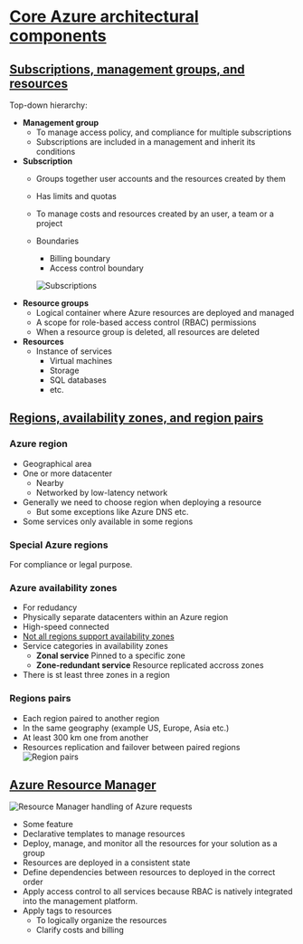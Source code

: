 # [Core Azure architectural components](https://docs.microsoft.com/en-us/learn/modules/azure-architecture-fundamentals/)

## [Subscriptions, management groups, and resources](https://docs.microsoft.com/en-us/learn/modules/azure-architecture-fundamentals/overview)
Top-down hierarchy:
* __Management group__
    * To manage access policy, and compliance for multiple subscriptions
    * Subscriptions are included in a management and inherit its conditions
* __Subscription__
    * Groups together user accounts and the resources created by them
    * Has limits and quotas
    * To manage costs and resources created by an user, a team or a project
    * Boundaries
      * Billing boundary
      * Access control boundary
 
      ![Subscriptions](https://docs.microsoft.com/en-us/learn/azure-fundamentals/azure-architecture-fundamentals/media/subscriptions-afe063a7.png)
* __Resource groups__
  * Logical container where Azure resources are deployed and managed
  * A scope for role-based access control (RBAC) permissions
  * When a resource group is deleted, all resources are deleted
* __Resources__
  * Instance of services
    * Virtual machines
    * Storage
    * SQL databases
    * etc.

## [Regions, availability zones, and region pairs](https://docs.microsoft.com/en-us/learn/modules/azure-architecture-fundamentals/regions-availability-zones)
### Azure region
* Geographical area
* One or more datacenter
  * Nearby
  * Networked by low-latency network
* Generally we need to choose region when deploying a resource
  * But some exceptions like Azure DNS etc.
* Some services only available in some regions

### Special Azure regions
For compliance or legal purpose.

### Azure availability zones
* For redudancy
* Physically separate datacenters within an Azure region
* High-speed connected
* [Not all regions support availability zones](https://docs.microsoft.com/en-us/azure/availability-zones/az-region)
* Service categories in availability zones
  * __Zonal service__ Pinned to a specific zone
  * __Zone-redundant service__ Resource replicated accross zones
* There is st least three zones in a region

### Regions pairs
* Each region paired to another region
* In the same geography (example US, Europe, Asia etc.)
* At least 300 km one from another
* Resources replication and failover between paired regions
![Region pairs](https://docs.microsoft.com/en-us/learn/azure-fundamentals/azure-architecture-fundamentals/media/region-pairs-d9eb9728.png)

## [Azure Resource Manager](https://docs.microsoft.com/en-us/learn/modules/azure-architecture-fundamentals/resources-resource-manager)
![Resource Manager handling of Azure requests](https://docs.microsoft.com/en-us/learn/azure-fundamentals/azure-architecture-fundamentals/media/consistent-management-layer-feef9259.png)

* Some feature
* Declarative templates to manage resources
* Deploy, manage, and monitor all the resources for your solution as a group
* Resources are deployed in a consistent state
* Define dependencies between resources to deployed in the correct order
* Apply access control to all services because RBAC is natively integrated into the management platform.
* Apply tags to resources
  * To logically organize the resources
  * Clarify costs and billing
